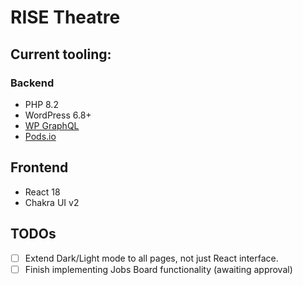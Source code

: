 # RISE Theatre

## Current tooling:

### Backend

- PHP 8.2
- WordPress 6.8+
- [WP GraphQL](https://wpgraphql.com/)
- [Pods.io](https://pods.io/)

## Frontend

- React 18
- Chakra UI v2

## TODOs

- [ ] Extend Dark/Light mode to all pages, not just React interface.
- [ ] Finish implementing Jobs Board functionality (awaiting approval)

